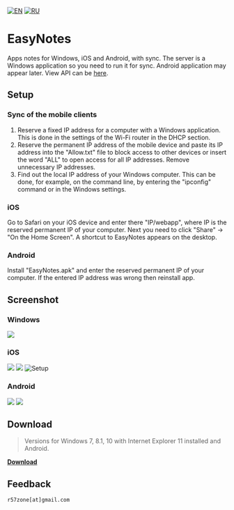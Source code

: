 [![EN](https://user-images.githubusercontent.com/9499881/33184537-7be87e86-d096-11e7-89bb-f3286f752bc6.png)](https://github.com/r57zone/eNotes/) 
[![RU](https://user-images.githubusercontent.com/9499881/27683795-5b0fbac6-5cd8-11e7-929c-057833e01fb1.png)](https://github.com/r57zone/eNotes/blob/master/README.RU.md) 
# EasyNotes
Apps notes for Windows, iOS and Android, with sync. The server is a Windows application so you need to run it for sync. Android application may appear later. View API can be [here](https://github.com/r57zone/eNotes/blob/master/API.md).

## Setup
### Sync of the mobile clients
1. Reserve a fixed IP address for a computer with a Windows application. This is done in the settings of the Wi-Fi router in the DHCP section.
2. Reserve the permanent IP address of the mobile device and paste its IP address into the "Allow.txt" file to block access to other devices or insert the word "ALL" to open access for all IP addresses. Remove unnecessary IP addresses.
3. Find out the local IP address of your Windows computer. This can be done, for example, on the command line, by entering the "ipconfig" command or in the Windows settings.

### iOS
Go to Safari on your iOS device and enter there "IP/webapp", where IP is the reserved permanent IP of your computer. Next you need to click "Share" -> "On the Home Screen". A shortcut to EasyNotes appears on the desktop.

### Android
Install "EasyNotes.apk" and enter the reserved permanent IP of your computer. If the entered IP address was wrong then reinstall app.

## Screenshot
### Windows
![](https://user-images.githubusercontent.com/9499881/54879005-a89fbd00-4e4d-11e9-8278-62a3f7b52955.PNG)

### iOS
![](https://user-images.githubusercontent.com/9499881/54878988-66767b80-4e4d-11e9-941b-696836b3cb46.PNG)
![](https://user-images.githubusercontent.com/9499881/54878994-755d2e00-4e4d-11e9-9dfc-b3ff67bb55d6.PNG)
![Setup](https://user-images.githubusercontent.com/9499881/54852962-d2e76280-4d07-11e9-841a-06d50fafb3c4.gif)

### Android
![](https://user-images.githubusercontent.com/9499881/55101219-0dbd1200-50dd-11e9-9ceb-cbe1af2465c7.png)
![](https://user-images.githubusercontent.com/9499881/55101247-20374b80-50dd-11e9-8d78-8fdc04bb24e3.png)

## Download
>Versions for Windows 7, 8.1, 10 with Internet Explorer 11 installed and Android.

**[Download](https://github.com/r57zone/eNotes/releases)**
## Feedback
`r57zone[at]gmail.com`